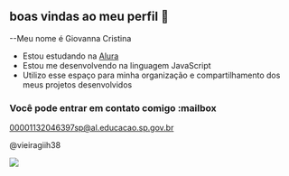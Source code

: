 ## boas vindas ao meu perfil 💙

--Meu nome é Giovanna Cristina

- Estou estudando na [Alura](https://www.alura.com.br)
- Estou me desenvolvendo na linguagem JavaScript
- Utilizo esse espaço para minha organização e compartilhamento dos meus projetos desenvolvidos

### Você pode entrar em contato comigo :mailbox

00001132046397sp@al.educacao.sp.gov.br

@vieiragiih38

  ![](https://media1.tenor.com/m/bihIz5CJJnQAAAAC/smurfette-winking-girl.gif)
